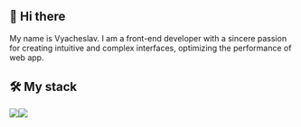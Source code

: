 <h2>👋 Hi there</h2>
My name is Vyacheslav. I am a front-end developer with a sincere passion for creating intuitive and complex interfaces, optimizing the performance of web app.
<h2>🛠️ My stack</h2>
<p><img src="https://img.shields.io/badge/React-20232A?style=for-the-badge&logo=react&logoColor=61DAFB" /><img src="https://img.shields.io/badge/TypeScript-007ACC?style=for-the-badge&logo=typescript&logoColor=white"/></p>

